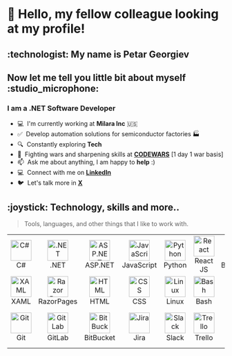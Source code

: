 <h1 align="left">👋 Hello, my fellow colleague looking at my profile!</h1>
<h2 align="left">:technologist: My name is Petar Georgiev</h2>
<h2 align="left">Now let me tell you little bit about myself :studio_microphone:</h2>
<h3 align="left">I am a .NET Software Developer</h3>

- :computer: &nbsp;I'm currently working at **Milara Inc** :us:
- :white_check_mark: &nbsp;Develop automation solutions for semiconductor factories :factory:
- :mag: &nbsp;Constantly exploring **Tech**
- :person_fencing: &nbsp;Fighting wars and sharpening skills at **[CODEWARS]** [1 day 1 war basis] 
- :mailbox: &nbsp;Ask me about anything, I am happy to **help** :)
- :computer: &nbsp;Connect with me on **[LinkedIn]**
- :bird: &nbsp;Let's talk more in **[X]**

<h2 align="left" id="pgeorgiev-tech">:joystick: Technology, skills and more.. </h2>


> Tools, languages, and other things that I like to work with.
<table align="center">
  <tr>
  <td align="center" width="96">
      <a href="#pgeorgiev-tech">
        <img src="https://cdn.cdnlogo.com/logos/c/27/c.svg" width="48" height="48" alt="C#" />
      </a>
      <br>C#
    </td>
    <td align="center" width="96">
      <a href="#pgeorgiev-tech">
        <img src="https://avatars.githubusercontent.com/u/9141961?s=200&v=4" width="48" height="48" alt=".NET" />
      </a>
      <br>.NET
    </td>
    <td align="center" width="96">
      <a href="#pgeorgiev-tech">
        <img src="https://logodix.com/logo/1796970.png" width="48" height="48" alt="ASP.NET" />
      </a>
      <br>ASP.NET
    </td>
    <td align="center" width="96">
      <a href="#pgeorgiev-tech">
        <img src="https://upload.wikimedia.org/wikipedia/commons/thumb/9/99/Unofficial_JavaScript_logo_2.svg/1024px-Unofficial_JavaScript_logo_2.svg.png" width="48" height="48" alt="JavaScript" />
      </a>
      <br>JavaScript
    </td>
    <td align="center" width="96">
      <a href="#pgeorgiev-tech">
        <img src="https://upload.wikimedia.org/wikipedia/commons/thumb/c/c3/Python-logo-notext.svg/1200px-Python-logo-notext.svg.png" width="48" height="48" alt="Python" />
      </a>
      <br>Python
    </td>
    <td align="center" width="96">
      <a href="#pgeorgiev-tech">
        <img src="https://brandlogos.net/wp-content/uploads/2020/09/react-logo.png" width="48" height="48" alt="React" />
      </a>
      <br>React JS
    </td>
    <td align="center" width="96">
      <a href="#pgeorgiev-tech">
        <img src="https://cdn.worldvectorlogo.com/logos/bootstrap-4.svg" width="48" height="48" alt="Bootstrap" />
      </a>
      <br>Bootstrap
    </td>
    <td align="center" width="96">
      <a href="#pgeorgiev-tech">
        <img src="https://cdn.icon-icons.com/icons2/2415/PNG/512/jquery_plain_wordmark_logo_icon_146445.png" width="48" height="48" alt="jQuery" />
      </a>
      <br>jQuery
    </td>
   
  </tr>
  
  <tr>
    <td align="center" width="96">
      <a href="#pgeorgiev-tech" >
        <img src="https://user-images.githubusercontent.com/7389110/64734982-9428ad00-d4df-11e9-8677-63c6c19f141b.png" width="48" height="48" alt="XAML" />
      </a>
      <br>XAML
    </td>
    <td align="center" width="96">
      <a href="#pgeorgiev-tech" >
        <img src="https://codeopinion.com/wp-content/uploads/2018/07/Bitmap-MEDIUM_ASP.NET-Core-Logo_2colors_Square_RGB.png" width="48" height="48" alt="Razor Pages" />
      </a>
      <br>RazorPages
    </td>
    <td align="center" width="96">
      <a href="#pgeorgiev-tech" >
        <img src="https://upload.wikimedia.org/wikipedia/commons/thumb/6/61/HTML5_logo_and_wordmark.svg/512px-HTML5_logo_and_wordmark.svg.png" width="48" height="48" alt="HTML" />
      </a>
      <br>HTML
    </td>
    <td align="center" width="96">
      <a href="#pgeorgiev-tech" >
        <img src="https://upload.wikimedia.org/wikipedia/commons/thumb/6/62/CSS3_logo.svg/512px-CSS3_logo.svg.png" width="48" height="48" alt="CSS" />
      </a>
      <br>CSS
    </td>
    <td align="center" width="96">
      <a href="#pgeorgiev-tech" >
        <img src="https://camo.githubusercontent.com/d7574156c7a1844d3c2907bae0e76254cca759290c08e08a6ef2bd7543c8c0ca/68747470733a2f2f692e6962622e636f2f737331374b47302f63376238313133323437666563643833626439623565643562643366333464352d72656d6f766562672d707265766965772e706e67" width="48" height="48" alt="Linux" />
      </a>
      <br>Linux
    </td>
    <td align="center" width="96">
      <a href="#pgeorgiev-tech">
        <img src="https://bashlogo.com/img/symbol/png/full_colored_dark.png" width="48" height="48" alt="Bash" />
      </a>
      <br>Bash
    </td>
    <td align="center" width="96">
      <a href="#pgeorgiev-tech">
        <img src="https://iconape.com/wp-content/png_logo_vector/cib-flask.png" width="48" height="48" alt="Flask" />
      </a>
      <br>Flask
    </td>
    <td align="center" width="96">
      <a href="#pgeorgiev-tech">
        <img src="https://lh4.googleusercontent.com/-6gf_yd529XI/T4YAnmVXdZI/AAAAAAAAAMM/ynE72aTC8kA/s256/AutoIt%2520Icon%2520Template.png" width="48" height="48" alt="Flask" />
      </a>
      <br>AutoIt
    </td>
  </tr>
   <tr>
    <td align="center" width="96">
      <a href="#pgeorgiev-tech" >
        <img src="https://upload.wikimedia.org/wikipedia/commons/thumb/3/3f/Git_icon.svg/1200px-Git_icon.svg.png" width="48" height="48" alt="Git" />
      </a>
      <br>Git
    </td>
    <td align="center" width="96">
      <a href="#pgeorgiev-tech" >
        <img src="https://cdn.icon-icons.com/icons2/2415/PNG/512/gitlab_original_logo_icon_146503.png" width="48" height="48" alt="GitLab" />
      </a>
      <br>GitLab
    </td>
    <td align="center" width="96">
      <a href="#pgeorgiev-tech" >
        <img src="https://cdn.worldvectorlogo.com/logos/bitbucket-icon.svg" width="48" height="48" alt="BitBucket" />
      </a>
      <br>BitBucket
    </td>
    <td align="center" width="96">
      <a href="#pgeorgiev-tech" >
        <img src="https://cdn.worldvectorlogo.com/logos/jira-1.svg" width="48" height="48" alt="Jira" />
      </a>
      <br>Jira
    </td>
    <td align="center" width="96">
      <a href="#pgeorgiev-tech" >
        <img src="https://exchange.icinga.com/seffparker/icinga2-slack-notification/logo" width="48" height="48" alt="Slack" />
        </a>
      <br>Slack
    </td>
    <td align="center" width="96">
      <a href="#pgeorgiev-tech" >
        <img src="https://cdn.worldvectorlogo.com/logos/trello.svg" width="48" height="48" alt="Trello" />
      </a>
      <br>Trello
    </td>
    <td align="center" width="96">
      <a href="#pgeorgiev-tech" >
        <img src="https://upload.wikimedia.org/wikipedia/commons/4/45/Notion_app_logo.png" width="48" height="48" alt="Notion" />
      </a>
      <br>Notion
    </td>
    <td align="center" width="96"> 
      <a href="#pgeorgiev-tech" >
        <img src="https://cloud.githubusercontent.com/assets/2475572/4743290/2dcf20cc-5a26-11e4-89fb-62b861e5b29c.png" width="48" height="48" alt="Code Wars" />
      </a>
      <br>Code Wars
    </td>
  </tr>
    
</table>

[linkedin]: https://www.linkedin.com/in/petar-georgiev-867b661ab/ "LinkedIn"
[x]: https://twitter.com/pgeorgiev4 "X"
[codewars]: https://www.codewars.com/users/ptangra "CodeWars"
<!---
ptangra/ptangra is a ✨ special ✨ repository because its `README.md` (this file) appears on your GitHub profile.
You can click the Preview link to take a look at your changes.
--->
